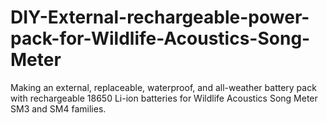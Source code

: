 # DIY-External-rechargeable-power-pack-for-Wildlife-Acoustics-Song-Meter
Making an external, replaceable, waterproof, and all-weather battery pack with rechargeable 18650 Li-ion batteries for Wildlife Acoustics Song Meter SM3 and SM4 families.
